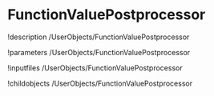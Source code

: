 <!-- MOOSE Documentation Stub: Remove this when content is added. -->

# FunctionValuePostprocessor
!description /UserObjects/FunctionValuePostprocessor

!parameters /UserObjects/FunctionValuePostprocessor

!inputfiles /UserObjects/FunctionValuePostprocessor

!childobjects /UserObjects/FunctionValuePostprocessor
